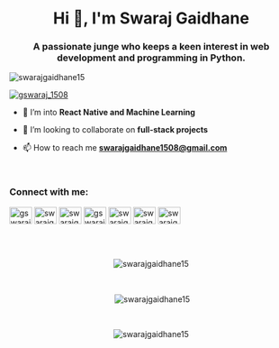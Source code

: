 <h1 align="center">Hi 👋, I'm Swaraj Gaidhane</h1>
<h3 align="center">A passionate junge who keeps a keen interest in web development and programming in Python.</h3>

<p align="left"> <img src="https://komarev.com/ghpvc/?username=swarajgaidhane15&label=Profile%20views&color=0e75b6&style=flat" alt="swarajgaidhane15" /> </p>

<p align="left"> <a href="https://twitter.com/gswaraj_1508" target="blank"><img src="https://img.shields.io/twitter/follow/gswaraj_1508?logo=twitter&style=for-the-badge" alt="gswaraj_1508" /></a> </p>

- 🌱 I’m into **React Native and Machine Learning**

- 👯 I’m looking to collaborate on **full-stack projects**

- 📫 How to reach me **swarajgaidhane1508@gmail.com**

<br>
<h3 align="left">Connect with me:</h3>
<p align="left">
<a href="https://twitter.com/gswaraj_1508" target="blank"><img align="center" src="https://cdn.jsdelivr.net/npm/simple-icons@3.0.1/icons/twitter.svg" alt="gswaraj_1508" height="30" width="40" /></a>
<a href="https://linkedin.com/in/swarajgaidhane15" target="blank"><img align="center" src="https://cdn.jsdelivr.net/npm/simple-icons@3.0.1/icons/linkedin.svg" alt="swarajgaidhane15" height="30" width="40" /></a>
<a href="https://kaggle.com/swarajgaidhane" target="blank"><img align="center" src="https://cdn.jsdelivr.net/npm/simple-icons@3.0.1/icons/kaggle.svg" alt="swarajgaidhane" height="30" width="40" /></a>
<a href="https://instagram.com/gswaraj_1508" target="blank"><img align="center" src="https://cdn.jsdelivr.net/npm/simple-icons@3.0.1/icons/instagram.svg" alt="gswaraj_1508" height="30" width="40" /></a>
<a href="https://www.codechef.com/users/swarajgaidhane" target="blank"><img align="center" src="https://cdn.jsdelivr.net/npm/simple-icons@3.1.0/icons/codechef.svg" alt="swarajgaidhane" height="30" width="40" /></a>
<a href="https://www.hackerrank.com/swarajgaidhane11" target="blank"><img align="center" src="https://cdn.jsdelivr.net/npm/simple-icons@3.0.1/icons/hackerrank.svg" alt="swarajgaidhane11" height="30" width="40" /></a>
<a href="https://www.leetcode.com/swarajgaidhane1508" target="blank"><img align="center" src="https://cdn.jsdelivr.net/npm/simple-icons@3.0.1/icons/leetcode.svg" alt="swarajgaidhane1508" height="30" width="40" /></a>
</p>

<br>
<!-- 
<h3 align="left">Languages and Tools:</h3>
<p align="left"> 
  <a href="https://angular.io" target="_blank"> 
    <img src="https://raw.githubusercontent.com/devicons/devicon/master/icons/angularjs/angularjs-original-wordmark.svg" alt="angularjs" width="40" height="40"/>        </a> 
  <a href="https://getbootstrap.com" target="_blank"> 
    <img src="https://raw.githubusercontent.com/devicons/devicon/master/icons/bootstrap/bootstrap-plain-wordmark.svg" alt="bootstrap" width="40" height="40"/> </a> 
  <a href="https://www.w3schools.com/cpp/" target="_blank"> 
    <img src="https://raw.githubusercontent.com/devicons/devicon/master/icons/cplusplus/cplusplus-original.svg" alt="cplusplus" width="40" height="40"/> </a> 
  <a href="https://www.w3schools.com/css/" target="_blank"> 
    <img src="https://raw.githubusercontent.com/devicons/devicon/master/icons/css3/css3-original-wordmark.svg" alt="css3" width="40" height="40"/> </a> 
  <a href="https://www.djangoproject.com/" target="_blank"> 
    <img src="https://raw.githubusercontent.com/devicons/devicon/master/icons/django/django-original.svg" alt="django" width="40" height="40"/> </a> 
  <a href="https://expressjs.com" target="_blank"> 
    <img src="https://raw.githubusercontent.com/devicons/devicon/master/icons/express/express-original-wordmark.svg" alt="express" width="40" height="40"/> </a>  
  <a href="https://git-scm.com/" target="_blank"> 
    <img src="https://www.vectorlogo.zone/logos/git-scm/git-scm-icon.svg" alt="git" width="40" height="40"/> </a>  
  <a href="https://developer.mozilla.org/en-US/docs/Web/JavaScript" target="_blank"> 
    <img src="https://raw.githubusercontent.com/devicons/devicon/master/icons/javascript/javascript-original.svg" alt="javascript" width="40" height="40"/> </a> 
  <a href="https://www.linux.org/" target="_blank"> 
    <img src="https://raw.githubusercontent.com/devicons/devicon/master/icons/linux/linux-original.svg" alt="linux" width="40" height="40"/> </a> 
  <a href="https://nodejs.org" target="_blank"> 
    <img src="https://raw.githubusercontent.com/devicons/devicon/master/icons/nodejs/nodejs-original-wordmark.svg" alt="nodejs" width="40" height="40"/> </a> 
  <a href="https://www.photoshop.com/en" target="_blank"> 
    <img src="https://raw.githubusercontent.com/devicons/devicon/master/icons/photoshop/photoshop-line.svg" alt="photoshop" width="40" height="40"/> </a> 
  <a href="https://www.python.org" target="_blank"> 
    <img src="https://raw.githubusercontent.com/devicons/devicon/master/icons/python/python-original.svg" alt="python" width="40" height="40"/> </a> 
  <a href="https://reactjs.org/" target="_blank"> 
    <img src="https://raw.githubusercontent.com/devicons/devicon/master/icons/react/react-original-wordmark.svg" alt="react" width="40" height="40"/> </a> 
  <a href="https://redux.js.org" target="_blank"> 
    <img src="https://raw.githubusercontent.com/devicons/devicon/master/icons/redux/redux-original.svg" alt="redux" width="40" height="40"/> </a>
<h3 align="left">Support:</h3>
<p><a href="https://www.buymeacoffee.com/gswaraj"> <img align="center" src="https://cdn.buymeacoffee.com/buttons/v2/default-yellow.png" height="50" width="210" alt="gswaraj" /></a></p><br>
-->

<p align="center"><br><img align="center" src="https://github-readme-stats.vercel.app/api/top-langs?username=swarajgaidhane15&show_icons=true&theme=tokyonight&locale=en&layout=compact" alt="swarajgaidhane15" /></p><br>

<p align="center">&nbsp;<img align="center" src="https://github-readme-stats.vercel.app/api?username=swarajgaidhane15&show_icons=true&theme=radical&locale=en" alt="swarajgaidhane15" /></p>
<br>
<p align="center"><img align="center" src="https://github-readme-streak-stats.herokuapp.com/?user=swarajgaidhane15&theme=dark" alt="swarajgaidhane15" /></p>

